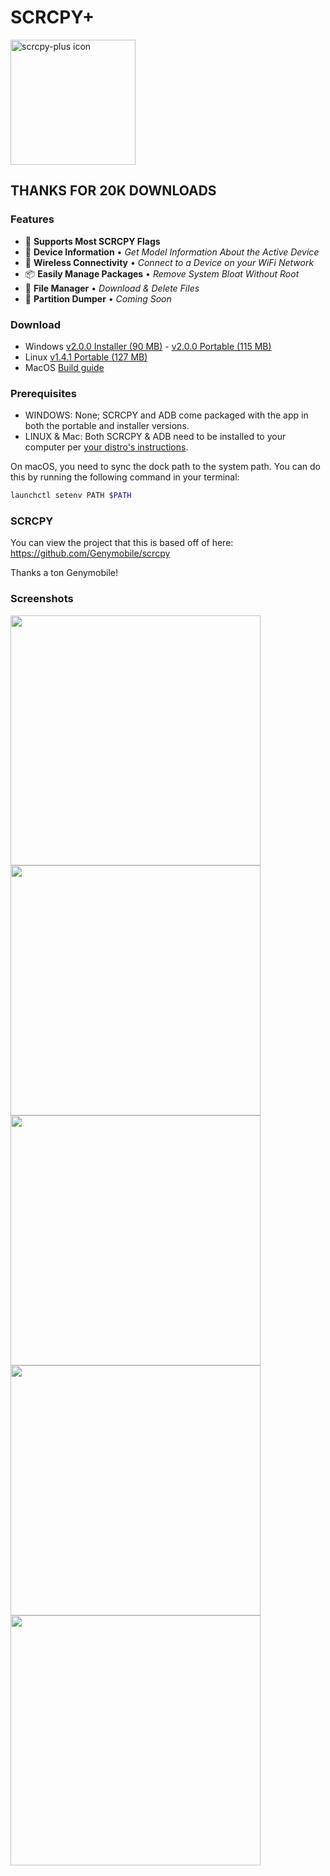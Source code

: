 # SCRCPY+

<img src="https://github.com/Frontesque/scrcpy-plus/raw/main/icons/SCRCPY%2B.png" alt="scrcpy-plus icon" width="200"/>

## THANKS FOR 20K DOWNLOADS

### Features
- 🚩 **Supports Most SCRCPY Flags**
- 📱 **Device Information**     • *Get Model Information About the Active Device*
- 📶 **Wireless Connectivity**  • *Connect to a Device on your WiFi Network*
- 📦 **Easily Manage Packages** • *Remove System Bloat Without Root*
- 📂 **File Manager**           • *Download & Delete Files*
- 💾 **Partition Dumper**       • *Coming Soon*

### Download
- Windows [v2.0.0 Installer (90 MB)](https://github.com/Frontesque/scrcpy-plus/releases/download/2.0.0/scrcpy-plus-2.0.0-win-x64-installer.exe) - [v2.0.0 Portable (115 MB)](https://github.com/Frontesque/scrcpy-plus/releases/download/2.0.0/scrcpy-plus-2.0.0-win-x64-portable.zip)
- Linux [v1.4.1 Portable (127 MB)](https://github.com/Frontesque/scrcpy-plus/releases/download/1.4.1/scrcpy-plus-1.4.1-portable-linux-x64.zip)
- MacOS [Build guide](https://github.com/Frontesque/scrcpy-plus/blob/main/BUILDING.md)

### Prerequisites
- WINDOWS:       None; SCRCPY and ADB come packaged with the app in both the portable and installer versions.
- LINUX & Mac:   Both SCRCPY & ADB need to be installed to your computer per [your distro's instructions](https://github.com/Genymobile/scrcpy#linux).

On macOS, you need to sync the dock path to the system path. You can do this by running the following command in your terminal:
```bash
launchctl setenv PATH $PATH
```

### SCRCPY
You can view the project that this is based off of here:
https://github.com/Genymobile/scrcpy

Thanks a ton Genymobile!

### Screenshots
<img src="https://api.celeste.photos/uploads/ee556ec1-7ac3-44ea-a1f0-541667d58879/pSYUw8an.gif" height="400" />

<img src="https://api.celeste.photos/uploads/ee556ec1-7ac3-44ea-a1f0-541667d58879/C9mnAlgf.png" height="400" />
<img src="https://api.celeste.photos/uploads/ee556ec1-7ac3-44ea-a1f0-541667d58879/3bJk1qIF.png" height="400" />
<img src="https://api.celeste.photos/uploads/ee556ec1-7ac3-44ea-a1f0-541667d58879/10aSqcoY.png" height="400" />
<img src="https://api.celeste.photos/uploads/ee556ec1-7ac3-44ea-a1f0-541667d58879/jPR5i1bQ.png" height="400" />
